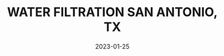 ---
component: "service2_banner"
date: "2023-01-25"
title: WATER FILTRATION SAN ANTONIO, TX
text: "WATER FILTRATION PROFESSIONALS SAN ANTONIO FOR HOMES AND RESTAURANTS"
textColor: white
featuredImage: ../../../images/service_banner.webp
---